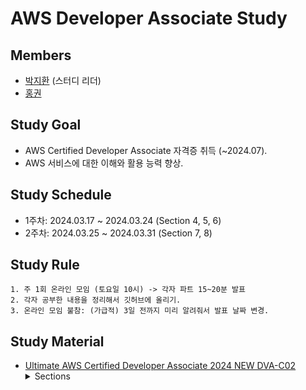 # AWS Developer Associate Study

## Members

- [박지환](https://github.com/aptheparker) (스터디 리더)
- [홍권](https://github.com/gwonhong)

## Study Goal

- AWS Certified Developer Associate 자격증 취득 (~2024.07).
- AWS 서비스에 대한 이해와 활용 능력 향상.

## Study Schedule

- 1주차: 2024.03.17 ~ 2024.03.24 (Section 4, 5, 6)
- 2주차: 2024.03.25 ~ 2024.03.31 (Section 7, 8)

## Study Rule

```
1. 주 1회 온라인 모임 (토요일 10시) -> 각자 파트 15~20분 발표
2. 각자 공부한 내용을 정리해서 깃허브에 올리기.
3. 온라인 모임 불참: (가급적) 3일 전까지 미리 알려줘서 발표 날짜 변경.
```

## Study Material

- [Ultimate AWS Certified Developer Associate 2024 NEW DVA-C02](https://www.udemy.com/share/101WgC3@htHqFfYBfVBcDYA8zfB0IIntjwtVntJ19xRjWHa29fAbwrVi5kZnp3kqdhjL2j4ixA==/)
  <details>
  <summary>Sections</summary>
  4. IAM & AWS CLI<br>
  5. EC2 Fundamentals<br>
  6. EC2 Instance Storage<br>
  7. ELB + ASG<br>
  8. RDS + Aurora + ElastiCache<br>
  9. Route 53<br>
  10. S3<br>
  11. CLI, SDK, IAM Roles & Policies<br>
  12. Advanced AWS S3<br>
  13. S3 Security<br>
  14. CloudFront<br>
  15. ECS, ECR & Fargate - Docker in AWS<br>
  16. Elastic Beanstalk<br>
  17. CloudFormation<br>
  18. SQS, SNS, Kinesis<br>
  19. CloudWatch, X-Ray & CloudTrail<br>
  20. Lambda<br>
  21. DynamoDB<br>
  22. API Gateway<br>
  23. CI/CD: CodeCommit, CodePipeline, CodeBuild, CodeDeploy<br>
  24. Serverless Application Model (SAM)<br>
  25. Cloud Development Kit (CDK)<br>
  26. Cognito User Pools, Cognito Identity Pools, Cognito Sync<br>
  27. Step Functions, AppSync<br>
  28. Advanced Identity<br>
  29. Security: KMS, Encryption SDK, SSM Parameter Store, IAM & STS<br>
  30. Other Services<br>
  </details>
